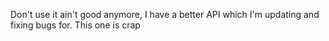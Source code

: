 Don't use it ain't good anymore, I have a better API which I'm updating and fixing bugs for. This one is crap
